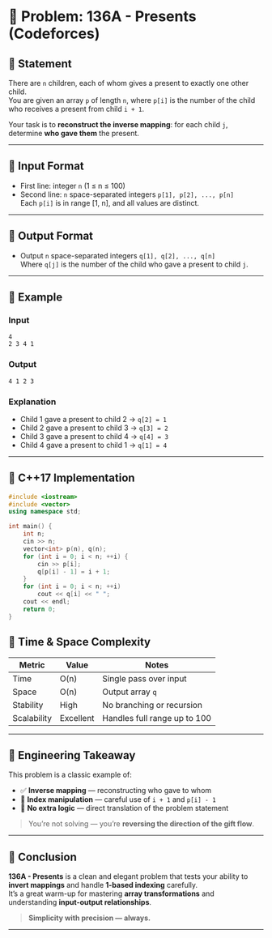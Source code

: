 # 🎁 Problem: 136A - Presents (Codeforces)

## 📜 Statement

There are `n` children, each of whom gives a present to exactly one other child.  
You are given an array `p` of length `n`, where `p[i]` is the number of the child who receives a present from child `i + 1`.

Your task is to **reconstruct the inverse mapping**: for each child `j`, determine **who gave them** the present.

---

## 🔢 Input Format

- First line: integer `n` (1 ≤ n ≤ 100)
- Second line: `n` space-separated integers `p[1], p[2], ..., p[n]`  
  Each `p[i]` is in range [1, n], and all values are distinct.

---

## 🎯 Output Format

- Output `n` space-separated integers `q[1], q[2], ..., q[n]`  
  Where `q[j]` is the number of the child who gave a present to child `j`.

---

## 🧠 Example

### Input
```
4 
2 3 4 1
```
### Output
```
4 1 2 3
```

### Explanation
- Child 1 gave a present to child 2 → `q[2] = 1`
- Child 2 gave a present to child 3 → `q[3] = 2`
- Child 3 gave a present to child 4 → `q[4] = 3`
- Child 4 gave a present to child 1 → `q[1] = 4`

---

## 🧱 C++17 Implementation

```cpp
#include <iostream>
#include <vector>
using namespace std;

int main() {
    int n;
    cin >> n;
    vector<int> p(n), q(n);
    for (int i = 0; i < n; ++i) {
        cin >> p[i];
        q[p[i] - 1] = i + 1;
    }
    for (int i = 0; i < n; ++i)
        cout << q[i] << " ";
    cout << endl;
    return 0;
}
```

## 🧮 Time & Space Complexity

| Metric      | Value     | Notes                        |
|-------------|-----------|------------------------------|
| Time        | O(n)      | Single pass over input       |
| Space       | O(n)      | Output array `q`             |
| Stability   | High      | No branching or recursion    |
| Scalability | Excellent | Handles full range up to 100 |

---

## 🧠 Engineering Takeaway

This problem is a classic example of:

- ✅ **Inverse mapping** — reconstructing who gave to whom  
- 🧠 **Index manipulation** — careful use of `i + 1` and `p[i] - 1`  
- 🚀 **No extra logic** — direct translation of the problem statement

> You’re not solving — you’re **reversing the direction of the gift flow**.

---

## 🧩 Conclusion

**136A - Presents** is a clean and elegant problem that tests your ability to **invert mappings** and handle **1-based indexing** carefully.  
It’s a great warm-up for mastering **array transformations** and understanding **input-output relationships**.

> **Simplicity with precision — always.**


---
